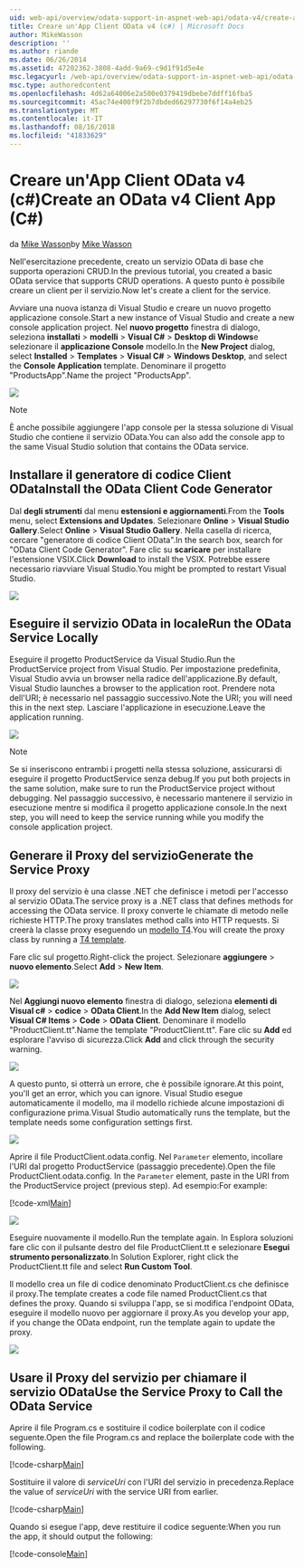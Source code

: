 ```yaml
---
uid: web-api/overview/odata-support-in-aspnet-web-api/odata-v4/create-an-odata-v4-client-app
title: Creare un'App Client OData v4 (c#) | Microsoft Docs
author: MikeWasson
description: ''
ms.author: riande
ms.date: 06/26/2014
ms.assetid: 47202362-3808-4add-9a69-c9d1f91d5e4e
msc.legacyurl: /web-api/overview/odata-support-in-aspnet-web-api/odata-v4/create-an-odata-v4-client-app
msc.type: authoredcontent
ms.openlocfilehash: 4d62a64006e2a500e0379419dbebe7ddff16fba5
ms.sourcegitcommit: 45ac74e400f9f2b7dbded66297730f6f14a4eb25
ms.translationtype: MT
ms.contentlocale: it-IT
ms.lasthandoff: 08/16/2018
ms.locfileid: "41833629"
---
```

<a name="create-an-odata-v4-client-app-c"></a><span data-ttu-id="16d4a-102">Creare un'App Client OData v4 (c#)</span><span class="sxs-lookup"><span data-stu-id="16d4a-102">Create an OData v4 Client App (C#)</span></span>
====================
<span data-ttu-id="16d4a-103">da [Mike Wasson](https://github.com/MikeWasson)</span><span class="sxs-lookup"><span data-stu-id="16d4a-103">by [Mike Wasson](https://github.com/MikeWasson)</span></span>

<span data-ttu-id="16d4a-104">Nell'esercitazione precedente, creato un servizio OData di base che supporta operazioni CRUD.</span><span class="sxs-lookup"><span data-stu-id="16d4a-104">In the previous tutorial, you created a basic OData service that supports CRUD operations.</span></span> <span data-ttu-id="16d4a-105">A questo punto è possibile creare un client per il servizio.</span><span class="sxs-lookup"><span data-stu-id="16d4a-105">Now let's create a client for the service.</span></span>

<span data-ttu-id="16d4a-106">Avviare una nuova istanza di Visual Studio e creare un nuovo progetto applicazione console.</span><span class="sxs-lookup"><span data-stu-id="16d4a-106">Start a new instance of Visual Studio and create a new console application project.</span></span> <span data-ttu-id="16d4a-107">Nel **nuovo progetto** finestra di dialogo, seleziona **installati** &gt; **modelli** &gt; **Visual C#** &gt; **Desktop di Windows**e selezionare il **applicazione Console** modello.</span><span class="sxs-lookup"><span data-stu-id="16d4a-107">In the **New Project** dialog, select **Installed** &gt; **Templates** &gt; **Visual C#** &gt; **Windows Desktop**, and select the **Console Application** template.</span></span> <span data-ttu-id="16d4a-108">Denominare il progetto &quot;ProductsApp&quot;.</span><span class="sxs-lookup"><span data-stu-id="16d4a-108">Name the project &quot;ProductsApp&quot;.</span></span>

![](create-an-odata-v4-client-app/_static/image1.png)

> [!NOTE]
> <span data-ttu-id="16d4a-109">È anche possibile aggiungere l'app console per la stessa soluzione di Visual Studio che contiene il servizio OData.</span><span class="sxs-lookup"><span data-stu-id="16d4a-109">You can also add the console app to the same Visual Studio solution that contains the OData service.</span></span>


## <a name="install-the-odata-client-code-generator"></a><span data-ttu-id="16d4a-110">Installare il generatore di codice Client OData</span><span class="sxs-lookup"><span data-stu-id="16d4a-110">Install the OData Client Code Generator</span></span>

<span data-ttu-id="16d4a-111">Dal **degli strumenti** dal menu **estensioni e aggiornamenti**.</span><span class="sxs-lookup"><span data-stu-id="16d4a-111">From the **Tools** menu, select **Extensions and Updates**.</span></span> <span data-ttu-id="16d4a-112">Selezionare **Online** &gt; **Visual Studio Gallery**.</span><span class="sxs-lookup"><span data-stu-id="16d4a-112">Select **Online** &gt; **Visual Studio Gallery**.</span></span> <span data-ttu-id="16d4a-113">Nella casella di ricerca, cercare &quot;generatore di codice Client OData&quot;.</span><span class="sxs-lookup"><span data-stu-id="16d4a-113">In the search box, search for &quot;OData Client Code Generator&quot;.</span></span> <span data-ttu-id="16d4a-114">Fare clic su **scaricare** per installare l'estensione VSIX.</span><span class="sxs-lookup"><span data-stu-id="16d4a-114">Click **Download** to install the VSIX.</span></span> <span data-ttu-id="16d4a-115">Potrebbe essere necessario riavviare Visual Studio.</span><span class="sxs-lookup"><span data-stu-id="16d4a-115">You might be prompted to restart Visual Studio.</span></span>

[![](create-an-odata-v4-client-app/_static/image3.png)](create-an-odata-v4-client-app/_static/image2.png)

## <a name="run-the-odata-service-locally"></a><span data-ttu-id="16d4a-116">Eseguire il servizio OData in locale</span><span class="sxs-lookup"><span data-stu-id="16d4a-116">Run the OData Service Locally</span></span>

<span data-ttu-id="16d4a-117">Eseguire il progetto ProductService da Visual Studio.</span><span class="sxs-lookup"><span data-stu-id="16d4a-117">Run the ProductService project from Visual Studio.</span></span> <span data-ttu-id="16d4a-118">Per impostazione predefinita, Visual Studio avvia un browser nella radice dell'applicazione.</span><span class="sxs-lookup"><span data-stu-id="16d4a-118">By default, Visual Studio launches a browser to the application root.</span></span> <span data-ttu-id="16d4a-119">Prendere nota dell'URI; è necessario nel passaggio successivo.</span><span class="sxs-lookup"><span data-stu-id="16d4a-119">Note the URI; you will need this in the next step.</span></span> <span data-ttu-id="16d4a-120">Lasciare l'applicazione in esecuzione.</span><span class="sxs-lookup"><span data-stu-id="16d4a-120">Leave the application running.</span></span>

![](create-an-odata-v4-client-app/_static/image4.png)

> [!NOTE]
> <span data-ttu-id="16d4a-121">Se si inseriscono entrambi i progetti nella stessa soluzione, assicurarsi di eseguire il progetto ProductService senza debug.</span><span class="sxs-lookup"><span data-stu-id="16d4a-121">If you put both projects in the same solution, make sure to run the ProductService project without debugging.</span></span> <span data-ttu-id="16d4a-122">Nel passaggio successivo, è necessario mantenere il servizio in esecuzione mentre si modifica il progetto applicazione console.</span><span class="sxs-lookup"><span data-stu-id="16d4a-122">In the next step, you will need to keep the service running while you modify the console application project.</span></span>


## <a name="generate-the-service-proxy"></a><span data-ttu-id="16d4a-123">Generare il Proxy del servizio</span><span class="sxs-lookup"><span data-stu-id="16d4a-123">Generate the Service Proxy</span></span>

<span data-ttu-id="16d4a-124">Il proxy del servizio è una classe .NET che definisce i metodi per l'accesso al servizio OData.</span><span class="sxs-lookup"><span data-stu-id="16d4a-124">The service proxy is a .NET class that defines methods for accessing the OData service.</span></span> <span data-ttu-id="16d4a-125">Il proxy converte le chiamate di metodo nelle richieste HTTP.</span><span class="sxs-lookup"><span data-stu-id="16d4a-125">The proxy translates method calls into HTTP requests.</span></span> <span data-ttu-id="16d4a-126">Si creerà la classe proxy eseguendo un [modello T4](https://msdn.microsoft.com/library/bb126445.aspx).</span><span class="sxs-lookup"><span data-stu-id="16d4a-126">You will create the proxy class by running a [T4 template](https://msdn.microsoft.com/library/bb126445.aspx).</span></span>

<span data-ttu-id="16d4a-127">Fare clic sul progetto.</span><span class="sxs-lookup"><span data-stu-id="16d4a-127">Right-click the project.</span></span> <span data-ttu-id="16d4a-128">Selezionare **aggiungere** &gt; **nuovo elemento**.</span><span class="sxs-lookup"><span data-stu-id="16d4a-128">Select **Add** &gt; **New Item**.</span></span>

![](create-an-odata-v4-client-app/_static/image5.png)

<span data-ttu-id="16d4a-129">Nel **Aggiungi nuovo elemento** finestra di dialogo, seleziona **elementi di Visual c#** &gt; **codice** &gt; **OData Client**.</span><span class="sxs-lookup"><span data-stu-id="16d4a-129">In the **Add New Item** dialog, select **Visual C# Items** &gt; **Code** &gt; **OData Client**.</span></span> <span data-ttu-id="16d4a-130">Denominare il modello &quot;ProductClient.tt&quot;.</span><span class="sxs-lookup"><span data-stu-id="16d4a-130">Name the template &quot;ProductClient.tt&quot;.</span></span> <span data-ttu-id="16d4a-131">Fare clic su **Add** ed esplorare l'avviso di sicurezza.</span><span class="sxs-lookup"><span data-stu-id="16d4a-131">Click **Add** and click through the security warning.</span></span>

[![](create-an-odata-v4-client-app/_static/image7.png)](create-an-odata-v4-client-app/_static/image6.png)

<span data-ttu-id="16d4a-132">A questo punto, si otterrà un errore, che è possibile ignorare.</span><span class="sxs-lookup"><span data-stu-id="16d4a-132">At this point, you'll get an error, which you can ignore.</span></span> <span data-ttu-id="16d4a-133">Visual Studio esegue automaticamente il modello, ma il modello richiede alcune impostazioni di configurazione prima.</span><span class="sxs-lookup"><span data-stu-id="16d4a-133">Visual Studio automatically runs the template, but the template needs some configuration settings first.</span></span>

[![](create-an-odata-v4-client-app/_static/image9.png)](create-an-odata-v4-client-app/_static/image8.png)

<span data-ttu-id="16d4a-134">Aprire il file ProductClient.odata.config. Nel `Parameter` elemento, incollare l'URI dal progetto ProductService (passaggio precedente).</span><span class="sxs-lookup"><span data-stu-id="16d4a-134">Open the file ProductClient.odata.config. In the `Parameter` element, paste in the URI from the ProductService project (previous step).</span></span> <span data-ttu-id="16d4a-135">Ad esempio:</span><span class="sxs-lookup"><span data-stu-id="16d4a-135">For example:</span></span>

[!code-xml[Main](create-an-odata-v4-client-app/samples/sample1.xml)]

[![](create-an-odata-v4-client-app/_static/image11.png)](create-an-odata-v4-client-app/_static/image10.png)

<span data-ttu-id="16d4a-136">Eseguire nuovamente il modello.</span><span class="sxs-lookup"><span data-stu-id="16d4a-136">Run the template again.</span></span> <span data-ttu-id="16d4a-137">In Esplora soluzioni fare clic con il pulsante destro del file ProductClient.tt e selezionare **Esegui strumento personalizzato**.</span><span class="sxs-lookup"><span data-stu-id="16d4a-137">In Solution Explorer, right click the ProductClient.tt file and select **Run Custom Tool**.</span></span>

<span data-ttu-id="16d4a-138">Il modello crea un file di codice denominato ProductClient.cs che definisce il proxy.</span><span class="sxs-lookup"><span data-stu-id="16d4a-138">The template creates a code file named ProductClient.cs that defines the proxy.</span></span> <span data-ttu-id="16d4a-139">Quando si sviluppa l'app, se si modifica l'endpoint OData, eseguire il modello nuovo per aggiornare il proxy.</span><span class="sxs-lookup"><span data-stu-id="16d4a-139">As you develop your app, if you change the OData endpoint, run the template again to update the proxy.</span></span>

![](create-an-odata-v4-client-app/_static/image12.png)

## <a name="use-the-service-proxy-to-call-the-odata-service"></a><span data-ttu-id="16d4a-140">Usare il Proxy del servizio per chiamare il servizio OData</span><span class="sxs-lookup"><span data-stu-id="16d4a-140">Use the Service Proxy to Call the OData Service</span></span>

<span data-ttu-id="16d4a-141">Aprire il file Program.cs e sostituire il codice boilerplate con il codice seguente.</span><span class="sxs-lookup"><span data-stu-id="16d4a-141">Open the file Program.cs and replace the boilerplate code with the following.</span></span>

[!code-csharp[Main](create-an-odata-v4-client-app/samples/sample2.cs)]

<span data-ttu-id="16d4a-142">Sostituire il valore di *serviceUri* con l'URI del servizio in precedenza.</span><span class="sxs-lookup"><span data-stu-id="16d4a-142">Replace the value of *serviceUri* with the service URI from earlier.</span></span>

[!code-csharp[Main](create-an-odata-v4-client-app/samples/sample3.cs)]

<span data-ttu-id="16d4a-143">Quando si esegue l'app, deve restituire il codice seguente:</span><span class="sxs-lookup"><span data-stu-id="16d4a-143">When you run the app, it should output the following:</span></span>

[!code-console[Main](create-an-odata-v4-client-app/samples/sample4.cmd)]
